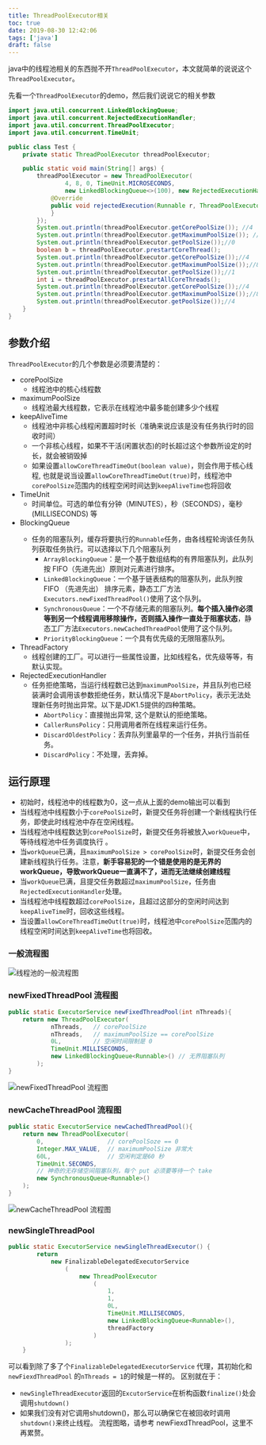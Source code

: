 ```yaml
---
title: ThreadPoolExecutor相关
toc: true
date: 2019-08-30 12:42:06
tags: ['java']
draft: false
---
```


java中的线程池相关的东西抛不开`ThreadPoolExecutor`，本文就简单的说说这个`ThreadPoolExecutor`。

先看一个`ThreadPoolExecutor`的demo，然后我们说说它的相关参数

```java
import java.util.concurrent.LinkedBlockingQueue;
import java.util.concurrent.RejectedExecutionHandler;
import java.util.concurrent.ThreadPoolExecutor;
import java.util.concurrent.TimeUnit;

public class Test {
	private static ThreadPoolExecutor threadPoolExecutor;

	public static void main(String[] args) {
		threadPoolExecutor = new ThreadPoolExecutor(
				4, 8, 0, TimeUnit.MICROSECONDS,
				new LinkedBlockingQueue<>(100), new RejectedExecutionHandler() {
			@Override
			public void rejectedExecution(Runnable r, ThreadPoolExecutor executor) {
			}
		});
		System.out.println(threadPoolExecutor.getCorePoolSize()); //4
		System.out.println(threadPoolExecutor.getMaximumPoolSize()); //8
		System.out.println(threadPoolExecutor.getPoolSize());//0
		boolean b = threadPoolExecutor.prestartCoreThread();
		System.out.println(threadPoolExecutor.getCorePoolSize());//4
		System.out.println(threadPoolExecutor.getMaximumPoolSize());//8
		System.out.println(threadPoolExecutor.getPoolSize());//1
		int i = threadPoolExecutor.prestartAllCoreThreads();
		System.out.println(threadPoolExecutor.getCorePoolSize());//4
		System.out.println(threadPoolExecutor.getMaximumPoolSize());//8
		System.out.println(threadPoolExecutor.getPoolSize());//4
	}
}
```

## 参数介绍

`ThreadPoolExecutor`的几个参数是必须要清楚的：

- corePoolSize
    - 线程池中的核心线程数
- maximumPoolSize
    - 线程池最大线程数，它表示在线程池中最多能创建多少个线程
- keepAliveTime
    - 线程池中非核心线程闲置超时时长（准确来说应该是没有任务执行时的回收时间）
    - 一个非核心线程，如果不干活(闲置状态)的时长超过这个参数所设定的时长，就会被销毁掉
    - 如果设置`allowCoreThreadTimeOut(boolean value)`，则会作用于核心线程, 也就是说当设置`allowCoreThreadTimeOut(true)`时，线程池中`corePoolSize`范围内的线程空闲时间达到`keepAliveTime`也将回收
- TimeUnit
    - 时间单位。可选的单位有分钟（MINUTES），秒（SECONDS），毫秒(MILLISECONDS) 等
- BlockingQueue<Runnable>
    - 任务的阻塞队列，缓存将要执行的`Runnable`任务，由各线程轮询该任务队列获取任务执行。可以选择以下几个阻塞队列
        - `ArrayBlockingQueue`：是一个基于数组结构的有界阻塞队列，此队列按 FIFO（先进先出）原则对元素进行排序。
        - `LinkedBlockingQueue`：一个基于链表结构的阻塞队列，此队列按FIFO （先进先出） 排序元素，静态工厂方法`Executors.newFixedThreadPool()`使用了这个队列。
        - `SynchronousQueue`：一个不存储元素的阻塞队列。**每个插入操作必须等到另一个线程调用移除操作，否则插入操作一直处于阻塞状态**，静态工厂方法`Executors.newCachedThreadPool`使用了这个队列。
        - `PriorityBlockingQueue`：一个具有优先级的无限阻塞队列。
- ThreadFactory
    - 线程创建的工厂。可以进行一些属性设置，比如线程名，优先级等等，有默认实现。
- RejectedExecutionHandler
    - 任务拒绝策略，当运行线程数已达到`maximumPoolSize`，并且队列也已经装满时会调用该参数拒绝任务，默认情况下是`AbortPolicy`，表示无法处理新任务时抛出异常。以下是JDK1.5提供的四种策略。
        - `AbortPolicy`：直接抛出异常, 这个是默认的拒绝策略。
        - `CallerRunsPolicy`：只用调用者所在线程来运行任务。
        - `DiscardOldestPolicy`：丢弃队列里最早的一个任务，并执行当前任务。
        - `DiscardPolicy`：不处理，丢弃掉。

## 运行原理

- 初始时，线程池中的线程数为0，这一点从上面的demo输出可以看到
- 当线程池中线程数小于`corePoolSize`时，新提交任务将创建一个新线程执行任务，即使此时线程池中存在空闲线程。
- 当线程池中线程数达到`corePoolSize`时，新提交任务将被放入`workQueue`中，等待线程池中任务调度执行 。
- 当`workQueue`已满，且`maximumPoolSize > corePoolSize`时，新提交任务会创建新线程执行任务。注意，**新手容易犯的一个错是使用的是无界的workQueue，导致workQueue一直满不了，进而无法继续创建线程**
- 当`workQueue`已满，且提交任务数超过`maximumPoolSize`，任务由`RejectedExecutionHandler`处理。
- 当线程池中线程数超过`corePoolSize`，且超过这部分的空闲时间达到`keepAliveTime`时，回收这些线程。
- 当设置`allowCoreThreadTimeOut(true)`时，线程池中`corePoolSize`范围内的线程空闲时间达到`keepAliveTime`也将回收。

### 一般流程图

![线程池的一般流程图](http://7niucdn.wenchao.ren/20190830125745.png)

### newFixedThreadPool 流程图

```java
public static ExecutorService newFixedThreadPool(int nThreads){
    return new ThreadPoolExecutor(
            nThreads,   // corePoolSize
            nThreads,   // maximumPoolSize == corePoolSize
            0L,         // 空闲时间限制是 0
            TimeUnit.MILLISECONDS,
            new LinkedBlockingQueue<Runnable>() // 无界阻塞队列
        );
}
```

![newFixedThreadPool 流程图](http://7niucdn.wenchao.ren/20190830125825.png)

### newCacheThreadPool 流程图

```java
public static ExecutorService newCachedThreadPool(){
    return new ThreadPoolExecutor(
        0,                  // corePoolSoze == 0
        Integer.MAX_VALUE,  // maximumPoolSize 非常大
        60L,                // 空闲判定是60 秒
        TimeUnit.SECONDS,
        // 神奇的无存储空间阻塞队列，每个 put 必须要等待一个 take
        new SynchronousQueue<Runnable>()  
    );
}
```

![newCacheThreadPool 流程图](http://7niucdn.wenchao.ren/20190830125911.png)

### newSingleThreadPool 

```java
public static ExecutorService newSingleThreadExecutor() {
        return 
            new FinalizableDelegatedExecutorService
                (
                    new ThreadPoolExecutor
                        (
                            1,
                            1,
                            0L,
                            TimeUnit.MILLISECONDS,
                            new LinkedBlockingQueue<Runnable>(),
                            threadFactory
                        )
                );
    }
```

可以看到除了多了个`FinalizableDelegatedExecutorService` 代理，其初始化和`newFiexdThreadPool` 的`nThreads = 1`的时候是一样的。
区别就在于：

- `newSingleThreadExecutor`返回的`ExcutorService`在析构函数`finalize()`处会调用`shutdown()`
- 如果我们没有对它调用shutdown()，那么可以确保它在被回收时调用`shutdown()`来终止线程。
流程图略，请参考 newFiexdThreadPool，这里不再累赘。